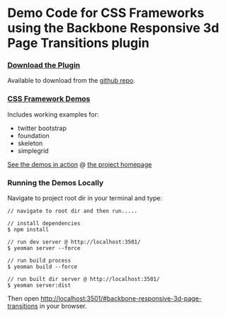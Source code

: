# Demo Code for CSS Frameworks using the Backbone Responsive 3d Page Transitions plugin

### [Download the Plugin](https://github.com/techjacker/Backbone-Responsive-CSS3-Page-Transitions)
Available to download from the [github repo](https://github.com/techjacker/Backbone-Responsive-CSS3-Page-Transitions).

### [CSS Framework Demos](http://projects.andrewgriffithsonline.com/#backbone-responsive-CSS3-page-transitions)
Includes working examples for:
- twitter bootstrap
- foundation
- skeleton
- simplegrid

[See the demos in action](http://projects.andrewgriffithsonline.com/#backbone-responsive-CSS3-page-transitions) @ [the project homepage](http://projects.andrewgriffithsonline.com/#backbone-responsive-CSS3-page-transitions)

### Running the Demos Locally
Navigate to project root dir in your terminal and type:

	// navigate to root dir and then run.....

	// install dependencies
	$ npm install

	// run dev server @ http://localhost:3501/
	$ yeoman server --force

	// run build process
	$ yeoman build --force

	// run built dir server @ http://localhost:3501/
	$ yeoman server:dist

Then open [http://localhost:3501/#backbone-responsive-3d-page-transitions](http://localhost:3501/#backbone-responsive-3d-page-transitions) in your browser.
